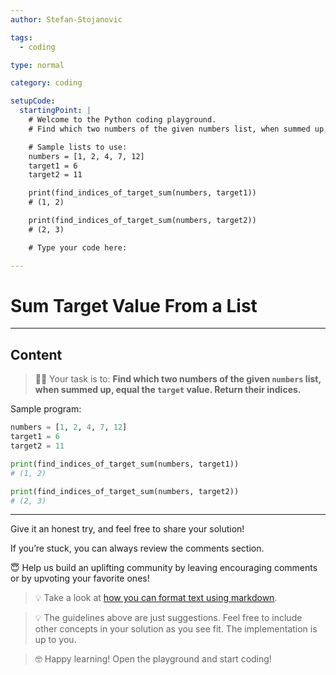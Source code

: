 ```yaml
---
author: Stefan-Stojanovic

tags:
  - coding

type: normal

category: coding

setupCode:
  startingPoint: |
    # Welcome to the Python coding playground.
    # Find which two numbers of the given numbers list, when summed up, equal the target value. Return their indices.

    # Sample lists to use:
    numbers = [1, 2, 4, 7, 12]
    target1 = 6
    target2 = 11

    print(find_indices_of_target_sum(numbers, target1))  
    # (1, 2)

    print(find_indices_of_target_sum(numbers, target2))  
    # (2, 3)

    # Type your code here:

---
```


# Sum Target Value From a List

---

## Content

> 👩‍💻 Your task is to: **Find which two numbers of the given `numbers` list, when summed up, equal the `target` value. Return their indices.**

Sample program:
```python
numbers = [1, 2, 4, 7, 12]
target1 = 6
target2 = 11

print(find_indices_of_target_sum(numbers, target1))  
# (1, 2)

print(find_indices_of_target_sum(numbers, target2))  
# (2, 3)
```

---

Give it an honest try, and feel free to share your solution!

If you’re stuck, you can always review the comments section.

😇 Help us build an uplifting community by leaving encouraging comments or by upvoting your favorite ones!

> 💡 Take a look at [how you can format text using markdown](https://www.enki.com/glossary/general/markdown-formatting).

> 💡 The guidelines above are just suggestions. Feel free to include other concepts in your solution as you see fit. The implementation is up to you.

> 🤓 Happy learning! Open the playground and start coding!
